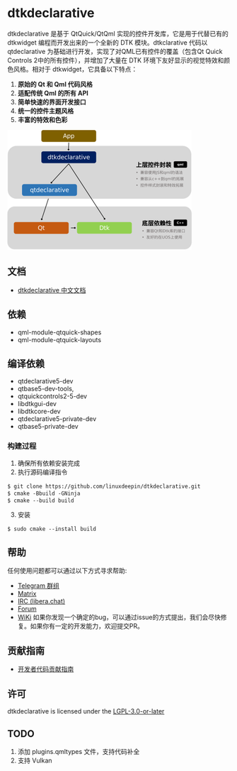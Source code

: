 # dtkdeclarative

​dtkdeclarative 是基于 QtQuick/QtQml 实现的控件开发库，它是用于代替已有的 dtkwidget 编程而开发出来的一个全新的 DTK 模块。dtkclarative 代码以 qtdeclarative 为基础进行开发，实现了对QML已有控件的覆盖（包含Qt Quick Controls 2中的所有控件），并增加了大量在 DTK  环境下友好显示的视觉特效和颜色风格。相对于 dtkwidget，它具备以下特点：

1. **原始的 Qt 和 Qml 代码风格**
2. **适配传统 Qml 的所有 API**
3. **简单快速的界面开发接口**
4. **统一的控件主题风格**
5. **丰富的特效和色彩**

![img](./docs/images/introduction.png)

## 文档

+ [dtkdeclarative 中文文档](https://linuxdeepin.github.io/dtkdeclarative/index.html)

## 依赖

+ qml-module-qtquick-shapes
+ qml-module-qtquick-layouts

## 编译依赖

+ qtdeclarative5-dev
+ qtbase5-dev-tools,
+ qtquickcontrols2-5-dev
+ libdtkgui-dev
+ libdtkcore-dev
+ qtdeclarative5-private-dev
+ qtbase5-private-dev

### 构建过程

1. 确保所有依赖安装完成
2. 执行源码编译指令

```shell
$ git clone https://github.com/linuxdeepin/dtkdeclarative.git
$ cmake -Bbuild -GNinja
$ cmake --build build
```

3. 安装

```shell
$ sudo cmake --install build
```

## 帮助

任何使用问题都可以通过以下方式寻求帮助:

* [Telegram 群组](https://t.me/deepin)
* [Matrix](https://matrix.to/#/#deepin-community:matrix.org)
* [IRC (libera.chat)](https://web.libera.chat/#deepin-community)
* [Forum](https://bbs.deepin.org)
* [WiKi](https://wiki.deepin.org/)
如果你发现一个确定的bug，可以通过issue的方式提出，我们会尽快修复。如果你有一定的开发能力，欢迎提交PR。

## 贡献指南

+ [开发者代码贡献指南](https://github.com/linuxdeepin/developer-center/wiki/Contribution-Guidelines-for-Developers)

## 许可

dtkdeclarative is licensed under the [LGPL-3.0-or-later](LICENSE)

## TODO

1. 添加 plugins.qmltypes 文件，支持代码补全
2. 支持 Vulkan
